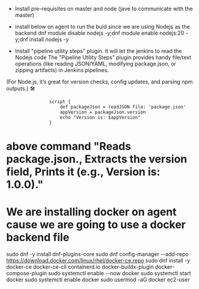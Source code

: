* Install pre-requisites on master and node (jave to communicate with the master)

* install below on agent to run the buid since we are using Nodejs as the backend 
dnf module disable nodejs -y;dnf module enable nodejs:20 -y;dnf install nodejs -y

* Install "pipeline utility steps" plugin. It will let the jenkins to read the Nodejs code
The "Pipeline Utility Steps" plugin provides handy file/text operations (like reading JSON/YAML, modifying package.json, or zipping artifacts) in Jenkins pipelines.

(For Node.js, it’s great for version checks, config updates, and parsing npm outputs.) 🛠️


                    script {
                        def packageJson = readJSON file: 'package.json'
                        appVersion = packageJson.version
                        echo "Version is: $appVersion"
                    }
# above command "Reads package.json., Extracts the version field, Prints it (e.g., Version is: 1.0.0)."

# We are installing docker on agent cause we are going to use a docker backend file 
sudo dnf -y install dnf-plugins-core
sudo dnf config-manager --add-repo https://download.docker.com/linux/rhel/docker-ce.repo
sudo dnf install -y docker-ce docker-ce-cli containerd.io docker-buildx-plugin docker-compose-plugin
sudo systemctl enable --now docker
sudo systemctl start docker
sudo systemctl enable docker
sudo usermod -aG docker ec2-user 


